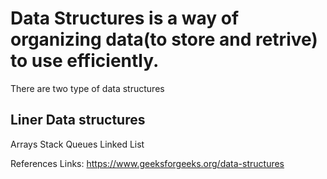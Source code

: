 # Data Structures is a way of organizing data(to store and retrive) to use efficiently. 
There are two type of data structures 

## Liner Data structures 
   Arrays
   Stack
   Queues 
   Linked List

References Links:
https://www.geeksforgeeks.org/data-structures


